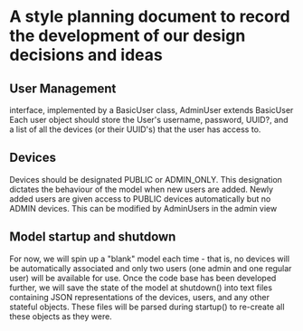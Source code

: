 # A style planning document to record the development of our design decisions and ideas

## User Management
<User> interface, implemented by a BasicUser class, AdminUser extends BasicUser
Each user object should store the User's username, password, UUID?, and a list of all the devices (or their UUID's) that the user has access to.

## Devices
Devices should be designated PUBLIC or ADMIN_ONLY. This designation dictates the behaviour of the model when new users are added. Newly added users
are given access to PUBLIC devices automatically but no ADMIN devices. This can be modified by AdminUsers in the admin view

## Model startup and shutdown
For now, we will spin up a "blank" model each time - that is, no devices will be automatically associated and only two users (one admin and one regular user)
will be available for use. Once the code base has been developed further, we will save the state of the model at shutdown() into text files containing JSON 
representations of the devices, users, and any other stateful objects. These files will be parsed during startup() to re-create all these objects as they were.
